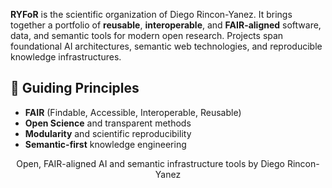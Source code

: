 **RYFoR** is the scientific organization of Diego Rincon-Yanez. It brings together a portfolio of **reusable**, **interoperable**, and **FAIR-aligned** software, data, and semantic tools for modern open research. Projects span foundational AI architectures, semantic web technologies, and reproducible knowledge infrastructures.

## 🧭 Guiding Principles

- **FAIR** (Findable, Accessible, Interoperable, Reusable)
- **Open Science** and transparent methods
- **Modularity** and scientific reproducibility
- **Semantic-first** knowledge engineering

<p align="center">Open, FAIR-aligned AI and semantic infrastructure tools by Diego Rincon-Yanez</p>
